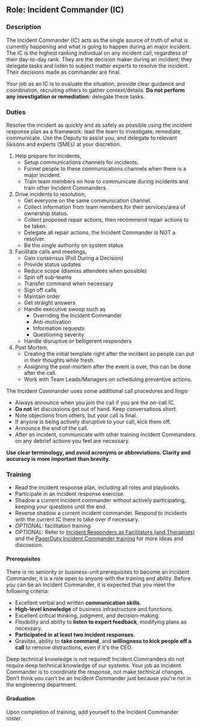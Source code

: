 ## Role: Incident Commander (IC)

### Description

The Incident Commander (IC) acts as the single source of truth of what is currently happening and what is going to happen during an major incident.  The IC is the highest ranking individual on any incident call, regardless of their day-to-day rank.  They are the decision maker during an incident; they delegate tasks and listen to subject matter experts to resolve the incident.  Their decisions made as commander are final.

Your job as an IC is to evaluate the situation, provide clear guidance and coordination, recruiting others to gather context/details. **Do not perform any investigation or remediation:** delegate these tasks.

### Duties

Resolve the incident as quickly and as safely as possible using the incident response plan as a framework: lead the team to investigate, remediate, communicate.  Use the Deputy to assist you, and delegate to relevant liaisons and experts (SMEs) at your discretion.

1. Help prepare for incidents,
    * Setup communications channels for incidents.
    * Funnel people to these communications channels when there is a major incident.
    * Train team members on how to communicate during incidents and train other Incident Commanders.
1. Drive incidents to resolution,
    * Get everyone on the same communication channel.
    * Collect information from team members for their services/area of ownership status.
    * Collect proposed repair actions, then recommend repair actions to be taken.
    * Delegate all repair actions, the Incident Commander is NOT a resolver.
    * Be the single authority on system status
1. Facilitate calls and meetings,
    * Gain consensus (Poll During a Decision)
    * Provide status updates
    * Reduce scope (dismiss attendees when possible)
    * Spin off sub-teams
    * Transfer command when necessary
    * Sign off calls
    * Maintain order
    * Get straight answers
    * Handle executive swoop such as
        * Overriding the Incident Commander
        * Anti-motivation
        * Information requests
        * Questioning severity
    * Handle disruptive or belligerent responders
1. Post Mortem,
    * Creating the initial template right after the incident so people can put in their thoughts while fresh.
    * Assigning the post-mortem after the event is over, this can be done after the call.
    * Work with Team Leads/Managers on scheduling preventive actions.

The Incident Commander uses some additional call procedures and lingo:

* Always announce when you join the call if you are the on-call IC.
* **Do not** let discussions get out of hand. Keep conversations short.
* Note objections from others, but your call is final.
* If anyone is being actively disruptive to your call, kick them off.
* Announce the end of the call.
* After an incident, communicate with other training Incident Commanders on any debrief actions you feel are necessary.

**Use clear terminology, and avoid acronyms or abbreviations. Clarity and accuracy is more important than brevity.**

### Training

* Read the incident response plan, including all roles and playbooks.
* Participate in an incident response exercise.
* Shadow a current incident commander without actively participating, keeping your questions until the end.
* Reverse shadow a current incident commander.  Respond to incidents with the current IC there to take over if necessary.
* _OPTIONAL:_ facilitation training
* _OPTIONAL:_ Refer to [Incident Responders as Facilitators (and Therapists)](#FIX) and the [PagerDuty Incident Commander training](https://response.pagerduty.com/training/incident_commander/) for more ideas and discussion.

#### Prerequisites

There is no seniority or business-unit prerequisites to become an Incident Commander, it is a role open to anyone with the training and ability.  Before you can be an Incident Commander, it is expected that you meet the following criteria:

* Excellent verbal and written **communication skills**.
* **High-level knowledge** of business infrastructure and functions.
* Excellent critical thinking, judgment, and decision-making.
* Flexibility and ability to **listen to expert feedback**, modifying plans as necessary.
* **Participated in at least two incident responses**.
* Gravitas, ability to **take command**, and **willingness to kick people off a call** to remove distractions, even if it's the CEO.

Deep technical knowledge is not required!  Incident Commanders do not require deep technical knowledge of our systems. Your job as Incident Commander is to coordinate the response, not make technical changes. Don’t think you can’t be an Incident Commander just because you’re not in the engineering department.

#### Graduation

Upon completion of training, add yourself to the Incident Commander roster.
